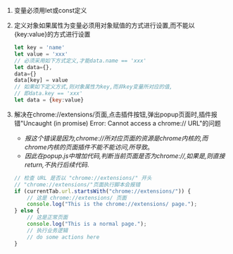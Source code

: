 
1. 变量必须用let或const定义
1. 定义对象如果属性为变量必须用对象赋值的方式进行设置,而不能以{key:value}的方式进行设置
    ```JavaScript
    let key = 'name'
    let value = 'xxx'
    // 必须采用如下方式定义,才能data.name == 'xxx'
    let data={}, 
    data={}
    data[key] = value
    // 如果如下定义方式,则对象属性为key,而非key变量所对应的值,
    // 即data.key == 'xxx'
    let data = {key:value}

1. 解决在chrome://extensions/页面,点击插件按钮,弹出popup页面时,插件报错"Uncaught (in promise) Error: Cannot access a chrome:// URL"的问题
    
    - _报这个错误是因为,chrome://所对应页面的资源是chrome内核的,而chrome内核的页面插件不能不能访问,所导致_。
    - _因此在popup.js中增加代码,判断当前页面是否为chrome://,如果是,则直接return,不执行后续代码_.
    ```JavaScript
    // 检查 URL 是否以 "chrome://extensions/" 开头
    // "chrome://extensions/"页面执行脚本会报错
    if (currentTab.url.startsWith("chrome://extensions/")) {
        // 这是 chrome://extensions/ 页面
        console.log("This is the chrome://extensions/ page.");
    } else {
        // 这是正常页面
        console.log("This is a normal page.");
        // 执行业务逻辑
        // do some actions here
    }
